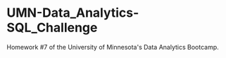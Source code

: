 # UMN-Data_Analytics-SQL_Challenge
Homework #7 of the University of Minnesota's Data Analytics Bootcamp.
